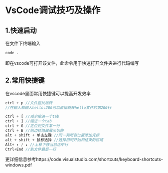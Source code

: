 # VsCode调试技巧及操作

## 1.快速启动

在文件下终端输入

```cmd
code .
```

即在vscode可打开该文件，此命令用于快速打开文件夹进行代码编写

## 2.常用快捷键

在vscode里面常用快捷键可以提高开发效率

```js
ctrl + p //文件查找跳转
//在输入框输入hello:200可以直接跳转hello文件的第200行
```

```ts
ctrl + [ //减少缩进一个tab
ctrl + ] //缩进一个tab
ctrl + G //定位到文件某一行
ctrl + B //侧边栏隐藏展示切换
alt + shift + 单击左键 //同一列所有位置添加光标
alt + shift + 鼠标选择 //选择相同开始和结束的区域
Alt+ ↑ / ↓ //上移下移当前选中行
Ctrl+End //到文件最后一行
```

更详细信息参考https://code.visualstudio.com/shortcuts/keyboard-shortcuts-windows.pdf